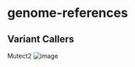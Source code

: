 # genome-references

## Variant Callers
Mutect2 ![image](https://github.com/dnousome/genome-references/assets/10719976/d7b588f3-da51-4dc2-bfd7-351283639102)
